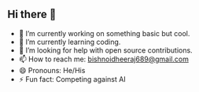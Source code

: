 ## Hi there 👋


- 🔭 I’m currently working on something basic but cool.
- 🌱 I’m currently learning coding.
- 🤔 I’m looking for help with open source contributions.
- 📫 How to reach me: bishnoidheeraj689@gmail.com
- 😄 Pronouns: He/His
- ⚡ Fun fact: Competing against AI
